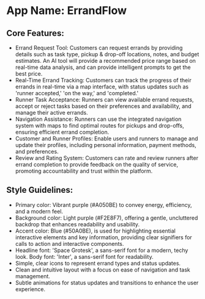 # **App Name**: ErrandFlow

## Core Features:

- Errand Request Tool: Customers can request errands by providing details such as task type, pickup & drop-off locations, notes, and budget estimates. An AI tool will provide a recommended price range based on real-time data analysis, and can provide intelligent prompts to get the best price.
- Real-Time Errand Tracking: Customers can track the progress of their errands in real-time via a map interface, with status updates such as 'runner accepted,' 'on the way,' and 'completed.'
- Runner Task Acceptance: Runners can view available errand requests, accept or reject tasks based on their preferences and availability, and manage their active errands.
- Navigation Assistance: Runners can use the integrated navigation system with maps to find optimal routes for pickups and drop-offs, ensuring efficient errand completion.
- Customer and Runner Profiles: Enable users and runners to manage and update their profiles, including personal information, payment methods, and preferences.
- Review and Rating System: Customers can rate and review runners after errand completion to provide feedback on the quality of service, promoting accountability and trust within the platform.

## Style Guidelines:

- Primary color: Vibrant purple (#A050BE) to convey energy, efficiency, and a modern feel.
- Background color: Light purple (#F2E8F7), offering a gentle, uncluttered backdrop that enhances readability and usability.
- Accent color: Blue (#50A0BE), is used for highlighting essential interactive elements and key information, providing clear signifiers for calls to action and interactive components.
- Headline font: 'Space Grotesk', a sans-serif font for a modern, techy look. Body font: 'Inter', a sans-serif font for readability.
- Simple, clear icons to represent errand types and status updates.
- Clean and intuitive layout with a focus on ease of navigation and task management.
- Subtle animations for status updates and transitions to enhance the user experience.